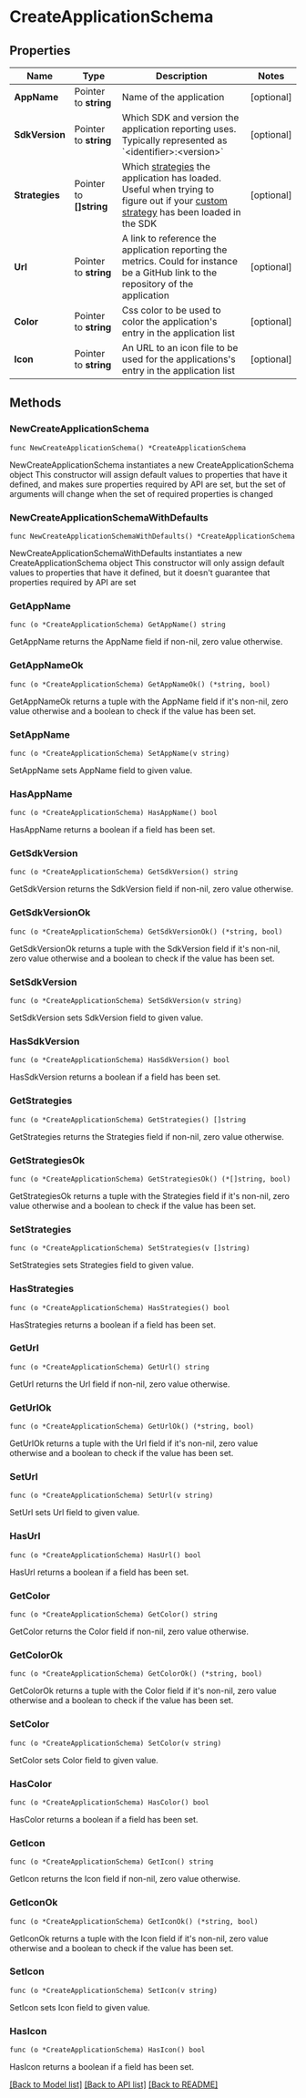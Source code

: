 # CreateApplicationSchema

## Properties

Name | Type | Description | Notes
------------ | ------------- | ------------- | -------------
**AppName** | Pointer to **string** | Name of the application | [optional] 
**SdkVersion** | Pointer to **string** | Which SDK and version the application reporting uses. Typically represented as &#x60;&lt;identifier&gt;:&lt;version&gt;&#x60; | [optional] 
**Strategies** | Pointer to **[]string** | Which [strategies](https://docs.getunleash.io/topics/the-anatomy-of-unleash#activation-strategies) the application has loaded. Useful when trying to figure out if your [custom strategy](https://docs.getunleash.io/reference/custom-activation-strategies) has been loaded in the SDK | [optional] 
**Url** | Pointer to **string** | A link to reference the application reporting the metrics. Could for instance be a GitHub link to the repository of the application | [optional] 
**Color** | Pointer to **string** | Css color to be used to color the application&#39;s entry in the application list | [optional] 
**Icon** | Pointer to **string** | An URL to an icon file to be used for the applications&#39;s entry in the application list | [optional] 

## Methods

### NewCreateApplicationSchema

`func NewCreateApplicationSchema() *CreateApplicationSchema`

NewCreateApplicationSchema instantiates a new CreateApplicationSchema object
This constructor will assign default values to properties that have it defined,
and makes sure properties required by API are set, but the set of arguments
will change when the set of required properties is changed

### NewCreateApplicationSchemaWithDefaults

`func NewCreateApplicationSchemaWithDefaults() *CreateApplicationSchema`

NewCreateApplicationSchemaWithDefaults instantiates a new CreateApplicationSchema object
This constructor will only assign default values to properties that have it defined,
but it doesn't guarantee that properties required by API are set

### GetAppName

`func (o *CreateApplicationSchema) GetAppName() string`

GetAppName returns the AppName field if non-nil, zero value otherwise.

### GetAppNameOk

`func (o *CreateApplicationSchema) GetAppNameOk() (*string, bool)`

GetAppNameOk returns a tuple with the AppName field if it's non-nil, zero value otherwise
and a boolean to check if the value has been set.

### SetAppName

`func (o *CreateApplicationSchema) SetAppName(v string)`

SetAppName sets AppName field to given value.

### HasAppName

`func (o *CreateApplicationSchema) HasAppName() bool`

HasAppName returns a boolean if a field has been set.

### GetSdkVersion

`func (o *CreateApplicationSchema) GetSdkVersion() string`

GetSdkVersion returns the SdkVersion field if non-nil, zero value otherwise.

### GetSdkVersionOk

`func (o *CreateApplicationSchema) GetSdkVersionOk() (*string, bool)`

GetSdkVersionOk returns a tuple with the SdkVersion field if it's non-nil, zero value otherwise
and a boolean to check if the value has been set.

### SetSdkVersion

`func (o *CreateApplicationSchema) SetSdkVersion(v string)`

SetSdkVersion sets SdkVersion field to given value.

### HasSdkVersion

`func (o *CreateApplicationSchema) HasSdkVersion() bool`

HasSdkVersion returns a boolean if a field has been set.

### GetStrategies

`func (o *CreateApplicationSchema) GetStrategies() []string`

GetStrategies returns the Strategies field if non-nil, zero value otherwise.

### GetStrategiesOk

`func (o *CreateApplicationSchema) GetStrategiesOk() (*[]string, bool)`

GetStrategiesOk returns a tuple with the Strategies field if it's non-nil, zero value otherwise
and a boolean to check if the value has been set.

### SetStrategies

`func (o *CreateApplicationSchema) SetStrategies(v []string)`

SetStrategies sets Strategies field to given value.

### HasStrategies

`func (o *CreateApplicationSchema) HasStrategies() bool`

HasStrategies returns a boolean if a field has been set.

### GetUrl

`func (o *CreateApplicationSchema) GetUrl() string`

GetUrl returns the Url field if non-nil, zero value otherwise.

### GetUrlOk

`func (o *CreateApplicationSchema) GetUrlOk() (*string, bool)`

GetUrlOk returns a tuple with the Url field if it's non-nil, zero value otherwise
and a boolean to check if the value has been set.

### SetUrl

`func (o *CreateApplicationSchema) SetUrl(v string)`

SetUrl sets Url field to given value.

### HasUrl

`func (o *CreateApplicationSchema) HasUrl() bool`

HasUrl returns a boolean if a field has been set.

### GetColor

`func (o *CreateApplicationSchema) GetColor() string`

GetColor returns the Color field if non-nil, zero value otherwise.

### GetColorOk

`func (o *CreateApplicationSchema) GetColorOk() (*string, bool)`

GetColorOk returns a tuple with the Color field if it's non-nil, zero value otherwise
and a boolean to check if the value has been set.

### SetColor

`func (o *CreateApplicationSchema) SetColor(v string)`

SetColor sets Color field to given value.

### HasColor

`func (o *CreateApplicationSchema) HasColor() bool`

HasColor returns a boolean if a field has been set.

### GetIcon

`func (o *CreateApplicationSchema) GetIcon() string`

GetIcon returns the Icon field if non-nil, zero value otherwise.

### GetIconOk

`func (o *CreateApplicationSchema) GetIconOk() (*string, bool)`

GetIconOk returns a tuple with the Icon field if it's non-nil, zero value otherwise
and a boolean to check if the value has been set.

### SetIcon

`func (o *CreateApplicationSchema) SetIcon(v string)`

SetIcon sets Icon field to given value.

### HasIcon

`func (o *CreateApplicationSchema) HasIcon() bool`

HasIcon returns a boolean if a field has been set.


[[Back to Model list]](../README.md#documentation-for-models) [[Back to API list]](../README.md#documentation-for-api-endpoints) [[Back to README]](../README.md)


